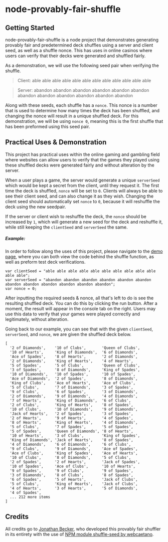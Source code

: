 # node-provably-fair-shuffle

## Getting Started 
node-provably-fair-shuffle is a node project that demonstrates generating provably fair and predetermined deck shuffles using a server and client seed, as well as a shuffle nonce. This has uses in online casinos where users can verify that their decks were generated and shuffled fairly.

As a demonstration, we will use the following seed pair when verifying the shuffle.

> Client: able able able able able able able able able able able able 

> Server: abandon abandon abandon abandon abandon abandon abandon abandon abandon abandon abandon abandon

Along with these seeds, each shuffle has a `nonce`. This nonce is a number that is used to determine how many times the deck has been shuffled, and changing the nonce will result in a unique shuffled deck. For this demonstration, we will be using `nonce 0`, meaning this is the first shuffle that has been preformed using this seed pair.

## Practical Uses & Demonstration
This project has practical uses within the online gaming and gambling field where websites can allow users to verify that the games they played using these shuffled decks were generated fairly and without alteration by the server.

When a user plays a game, the server would generate a unique `serverSeed` which would be kept a secret from the client, until they request it. The first time the deck is shuffled, `nonce` will be set to `0`. Clients will always be able to see their client seed, and can also change it as they wish. Changing the client seed should automatically set `nonce` to `0`, because it will reshuffle the deck using the new seedpair.

If the server or client wish to reshuffle the deck, the `nonce` should be increased by `1`, which will generate a new seed for the deck and reshuffle it, while still keeping the `clientSeed` and `serverSeed` the same.

##### Example:
In order to follow along the uses of this project, please navigate to the [demo page](https://jbecker.dev/demos/node-provably-fair-shuffle), where you can both view the code behind the shuffle function, as well as preform test deck verifications.

```
var clientSeed = "able able able able able able able able able able able able";
var serverSeed = "abandon abandon abandon abandon abandon abandon abandon abandon abandon abandon abandon abandon";
var nonce = 0;
```

After inputting the required seeds & nonce, all that's left to do is see the resulting shuffled deck. You can do this by clicking the run button. After a moment, the result will appear in the console tab on the right. Users may use this data to verify that your games were played correctly and legitimately, without alteration.

Going back to our example, you can see that with the given `clientSeed`, `serverSeed`, and `nonce`, we are given the shuffled deck below.

```
[
  '2 of Diamonds',    '10 of Clubs',       'Queen of Clubs',
  '10 of Hearts',     'King of Diamonds',  '6 of Diamonds',
  'Ace of Spades',    '8 of Hearts',       '2 of Diamonds',
  '2 of Diamonds',    'King of Hearts',    '4 of Hearts',
  '5 of Spades',      '5 of Clubs',        'Queen of Clubs',
  '3 of Spades',      '8 of Diamonds',     'King of Spades',
  '10 of Diamonds',   '10 of Spades',      '10 of Spades',
  'Ace of Diamonds',  '2 of Spades',       '8 of Diamonds',
  'King of Clubs',    'Ace of Hearts',     'Ace of Clubs',
  '5 of Clubs',       '7 of Diamonds',     '3 of Spades',
  '9 of Clubs',       '6 of Spades',       '3 of Diamonds',
  '2 of Diamonds',    '9 of Diamonds',     '4 of Diamonds',
  '7 of Hearts',      'King of Diamonds',  '6 of Clubs',
  '2 of Clubs',       'King of Hearts',    '8 of Spades',
  '10 of Clubs',      '10 of Diamonds',    '9 of Diamonds',
  'Jack of Hearts',   '2 of Spades',       '3 of Spades',
  '2 of Hearts',      '9 of Hearts',       '4 of Spades',
  '8 of Hearts',      'King of Hearts',    '4 of Diamonds',
  '5 of Clubs',       '7 of Spades',       '5 of Spades',
  '5 of Spades',      'Queen of Diamonds', '8 of Hearts',
  '10 of Hearts',     '3 of Clubs',        'King of Spades',
  'King of Diamonds', 'Jack of Hearts',    '8 of Spades',
  '4 of Diamonds',    '6 of Diamonds',     '6 of Clubs',
  '9 of Clubs',       '9 of Diamonds',     'Ace of Spades',
  'Ace of Clubs',     'King of Spades',    'Ace of Hearts',
  '10 of Clubs',      '8 of Diamonds',     '5 of Clubs',
  '2 of Spades',      '2 of Hearts',       'Jack of Spades',
  '10 of Spades',     'Ace of Clubs',      '10 of Hearts',
  '9 of Spades',      '9 of Clubs',        '9 of Spades',
  '3 of Diamonds',    '8 of Clubs',        '8 of Spades',
  '6 of Spades',      '5 of Hearts',       'Jack of Clubs',
  '5 of Clubs',       'King of Hearts',    'Jack of Clubs',
  '4 of Hearts',      '3 of Hearts',       '5 of Diamonds',
  '4 of Spades',
  ... 212 more items
]
```

## Credits
All credits go to [Jonathan Becker](https://jbecker.dev), who developed this provably fair shuffler in its entirety with the use of [NPM module shuffle-seed by webcaetano](https://www.npmjs.com/package/shuffle-seed).
